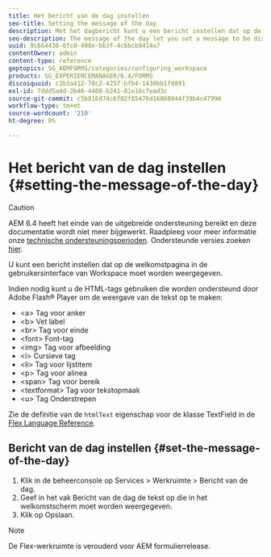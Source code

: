 ```yaml
---
title: Het bericht van de dag instellen
seo-title: Setting the message of the day
description: Met het dagbericht kunt u een bericht instellen dat op de welkomstpagina in de gebruikersinterface van Workspace moet worden weergegeven.
seo-description: The message of the day let you set a message to be displayed on the Welcome page in the Workspace user interface.
uuid: 9c664438-6fc0-498e-bb3f-4c6bcb9414a7
contentOwner: admin
content-type: reference
geptopics: SG_AEMFORMS/categories/configuring_workspace
products: SG_EXPERIENCEMANAGER/6.4/FORMS
discoiquuid: c2b3a412-70c2-4257-bfb4-1430bb1f8891
exl-id: 7ddd5a4d-2b46-4408-b241-81e16cfead3c
source-git-commit: c5b816d74c6f02f85476d16868844f39b4c47996
workflow-type: tm+mt
source-wordcount: '210'
ht-degree: 0%

---
```


# Het bericht van de dag instellen {#setting-the-message-of-the-day}

>[!CAUTION]
>
>AEM 6.4 heeft het einde van de uitgebreide ondersteuning bereikt en deze documentatie wordt niet meer bijgewerkt. Raadpleeg voor meer informatie onze [technische ondersteuningsperioden](https://helpx.adobe.com/support/programs/eol-matrix.html). Ondersteunde versies zoeken [hier](https://experienceleague.adobe.com/docs/).

U kunt een bericht instellen dat op de welkomstpagina in de gebruikersinterface van Workspace moet worden weergegeven.

Indien nodig kunt u de HTML-tags gebruiken die worden ondersteund door Adobe Flash® Player om de weergave van de tekst op te maken:

* &lt;a> Tag voor anker
* &lt;b> Vet label
* &lt;br> Tag voor einde
* &lt;font> Font-tag
* &lt;img> Tag voor afbeelding
* &lt;i> Cursieve tag
* &lt;li> Tag voor lijstitem
* &lt;p> Tag voor alinea
* &lt;span> Tag voor bereik
* &lt;textformat> Tag voor tekstopmaak
* &lt;u> Tag Onderstrepen

Zie de definitie van de `htmlText` eigenschap voor de klasse TextField in de [Flex Language Reference](https://flex.apache.org/).

## Bericht van de dag instellen {#set-the-message-of-the-day}

1. Klik in de beheerconsole op Services > Werkruimte > Bericht van de dag.
1. Geef in het vak Bericht van de dag de tekst op die in het welkomstscherm moet worden weergegeven.
1. Klik op Opslaan.

>[!NOTE]
>
>De Flex-werkruimte is verouderd voor AEM formulierrelease.
